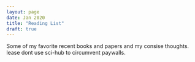 ```yaml
---
layout: page
date: Jan 2020
title: "Reading List"
draft: true
---
```

Some of my favorite recent books and papers and my consise thoughts.
lease dont use sci-hub to circumvent paywalls.

